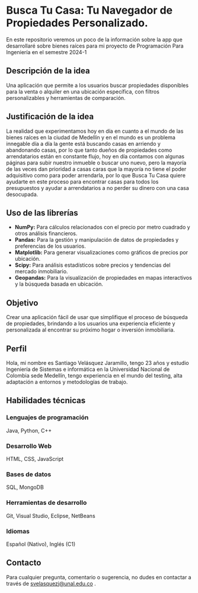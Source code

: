 # Busca Tu Casa: Tu Navegador de Propiedades Personalizado.
En este repositorio veremos un poco de la información sobre la app que desarrollaré sobre bienes raíces para mi proyecto de Programación Para Ingeniería en el semestre 2024-1

## Descripción de la idea
Una aplicación que permite a los usuarios buscar propiedades disponibles para la venta o alquiler en una ubicación específica, con filtros personalizables y herramientas de comparación.

## Justificación de la idea
La realidad que experimentamos hoy en día en cuanto a el mundo de las bienes raíces en la ciudad de Medellín y en el mundo es un problema innegable día a día la gente está buscando casas en arriendo y abandonando casas, por lo que tanto dueños de propiedades como arrendatarios están en constante flujo, hoy en día contamos con algunas páginas para subir nuestro inmueble o buscar uno nuevo, pero la mayoría de las veces dan prioridad a casas caras que la mayoría no tiene el poder adquisitivo como para poder arrendarla, por lo que Busca Tu Casa quiere ayudarte en este proceso para encontrar casas para todos los presupuestos y ayudar a arrendatarios a no perder su dinero con una casa desocupada.

## Uso de las librerías
- **NumPy:** Para cálculos relacionados con el precio por metro cuadrado y otros análisis financieros.
- **Pandas:** Para la gestión y manipulación de datos de propiedades y preferencias de los usuarios.
- **Matplotlib:** Para generar visualizaciones como gráficos de precios por ubicación.
- **Scipy:** Para análisis estadísticos sobre precios y tendencias del mercado inmobiliario.
- **Geopandas:** Para la visualización de propiedades en mapas interactivos y la búsqueda basada en ubicación.

## Objetivo
Crear una aplicación fácil de usar que simplifique el proceso de búsqueda de propiedades, brindando a los usuarios una experiencia eficiente y personalizada al encontrar su próximo hogar o inversión inmobiliaria.

## Perfil
Hola, mi nombre es Santiago Velásquez Jaramillo, tengo 23 años y estudio Ingeniería de Sistemas e informática en la Universidad Nacional de Colombia sede Medellín, tengo experiencia en el mundo del testing, alta adaptación a entornos y metodologías de trabajo.

## Habilidades técnicas
### Lenguajes de programación
Java, Python, C++
### Desarrollo Web
HTML, CSS, JavaScript
### Bases de datos
SQL, MongoDB
### Herramientas de desarrollo
Git, Visual Studio, Eclipse, NetBeans
### Idiomas
Español (Nativo), Inglés (C1)

## Contacto
Para cualquier pregunta, comentario o sugerencia, no dudes en contactar a través de svelasquezj@unal.edu.co .
